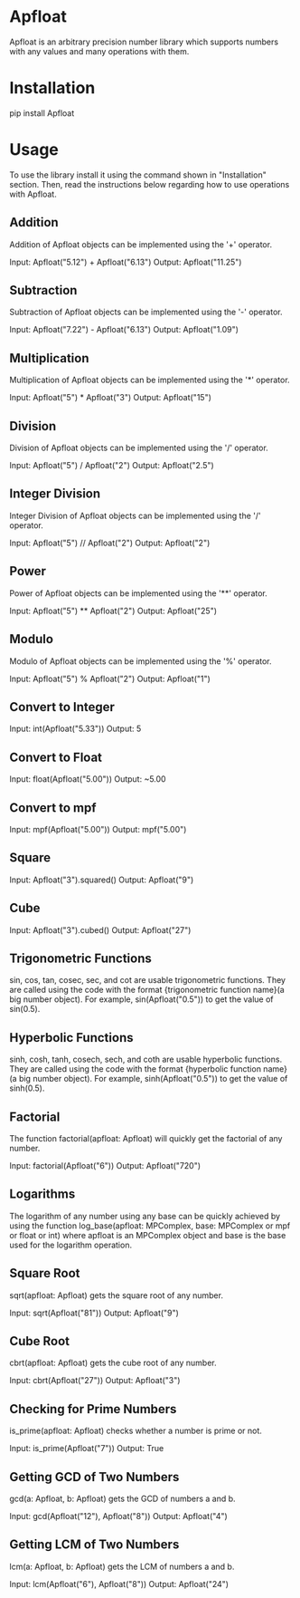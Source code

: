 # Apfloat

Apfloat is an arbitrary precision number library which supports numbers with any values and many operations with them.

# Installation

pip install Apfloat

# Usage

To use the library install it using the command shown in "Installation" section. 
Then, read the instructions below regarding how to use operations with Apfloat.

## Addition

Addition of Apfloat objects can be implemented using the '+' operator.

Input: Apfloat("5.12") + Apfloat("6.13")
Output: Apfloat("11.25")

## Subtraction

Subtraction of Apfloat objects can be implemented using the '-' operator.

Input: Apfloat("7.22") - Apfloat("6.13")
Output: Apfloat("1.09")

## Multiplication

Multiplication of Apfloat objects can be implemented using the '*' operator.

Input: Apfloat("5") * Apfloat("3")
Output: Apfloat("15")

## Division

Division of Apfloat objects can be implemented using the '/' operator.

Input: Apfloat("5") / Apfloat("2")
Output: Apfloat("2.5")

## Integer Division

Integer Division of Apfloat objects can be implemented using the '/' operator.

Input: Apfloat("5") // Apfloat("2")
Output: Apfloat("2")

## Power

Power of Apfloat objects can be implemented using the '**' operator.

Input: Apfloat("5") ** Apfloat("2")
Output: Apfloat("25")

## Modulo

Modulo of Apfloat objects can be implemented using the '%' operator.

Input: Apfloat("5") % Apfloat("2")
Output: Apfloat("1")

## Convert to Integer

Input: int(Apfloat("5.33"))
Output: 5

## Convert to Float

Input: float(Apfloat("5.00"))
Output: ~5.00

## Convert to mpf

Input: mpf(Apfloat("5.00"))
Output: mpf("5.00")

## Square

Input: Apfloat("3").squared()
Output: Apfloat("9")

## Cube

Input: Apfloat("3").cubed()
Output: Apfloat("27")

## Trigonometric Functions

sin, cos, tan, cosec, sec, and cot are usable trigonometric functions. They are called using the code with the format 
{trigonometric function name}(a big number object). For example, sin(Apfloat("0.5")) to get the value of sin(0.5).

## Hyperbolic Functions

sinh, cosh, tanh, cosech, sech, and coth are usable hyperbolic functions. They are called using the code with the format 
{hyperbolic function name}(a big number object). For example, sinh(Apfloat("0.5")) to get the value of sinh(0.5).

## Factorial

The function factorial(apfloat: Apfloat) will quickly get the factorial of any number.

Input: factorial(Apfloat("6"))
Output: Apfloat("720")

## Logarithms

The logarithm of any number using any base can be quickly achieved by using the function 
log_base(apfloat: MPComplex, base: MPComplex or mpf or float or int) where apfloat is an MPComplex object and 
base is the base used for the logarithm operation.

## Square Root

sqrt(apfloat: Apfloat) gets the square root of any number.

Input: sqrt(Apfloat("81"))
Output: Apfloat("9")

## Cube Root

cbrt(apfloat: Apfloat) gets the cube root of any number.

Input: cbrt(Apfloat("27"))
Output: Apfloat("3")

## Checking for Prime Numbers

is_prime(apfloat: Apfloat) checks whether a number is prime or not.

Input: is_prime(Apfloat("7"))
Output: True

## Getting GCD of Two Numbers

gcd(a: Apfloat, b: Apfloat) gets the GCD of numbers a and b.

Input: gcd(Apfloat("12"), Apfloat("8"))
Output: Apfloat("4")

## Getting LCM of Two Numbers

lcm(a: Apfloat, b: Apfloat) gets the LCM of numbers a and b.

Input: lcm(Apfloat("6"), Apfloat("8"))
Output: Apfloat("24")
